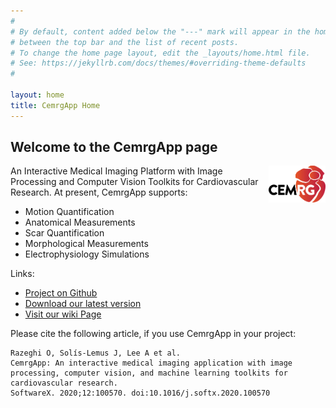 ```yaml
---
#
# By default, content added below the "---" mark will appear in the home page
# between the top bar and the list of recent posts.
# To change the home page layout, edit the _layouts/home.html file.
# See: https://jekyllrb.com/docs/themes/#overriding-theme-defaults
#

layout: home
title: CemrgApp Home
---
```


## Welcome to the CemrgApp page

<img align="right" height="18%" rotate="180" width="18%" src="./assets/logo.svg">

An Interactive Medical Imaging Platform with Image Processing and Computer Vision Toolkits for Cardiovascular Research.
At present, CemrgApp supports:

+ Motion Quantification
+ Anatomical Measurements
+ Scar Quantification
+ Morphological Measurements
+ Electrophysiology Simulations

Links:

+ [Project on Github](https://github.com/CemrgDevelopers/CemrgApp)
+ [Download our latest version](https://github.com/CemrgDevelopers/CemrgApp/releases/tag/v2.1.1)
+ [Visit our wiki Page](https://github.com/CemrgDevelopers/CemrgApp/wiki)


Please cite the following article, if you use CemrgApp in your project:
```
Razeghi O, Solís-Lemus J, Lee A et al.
CemrgApp: An interactive medical imaging application with image processing, computer vision, and machine learning toolkits for cardiovascular research.
SoftwareX. 2020;12:100570. doi:10.1016/j.softx.2020.100570
```
